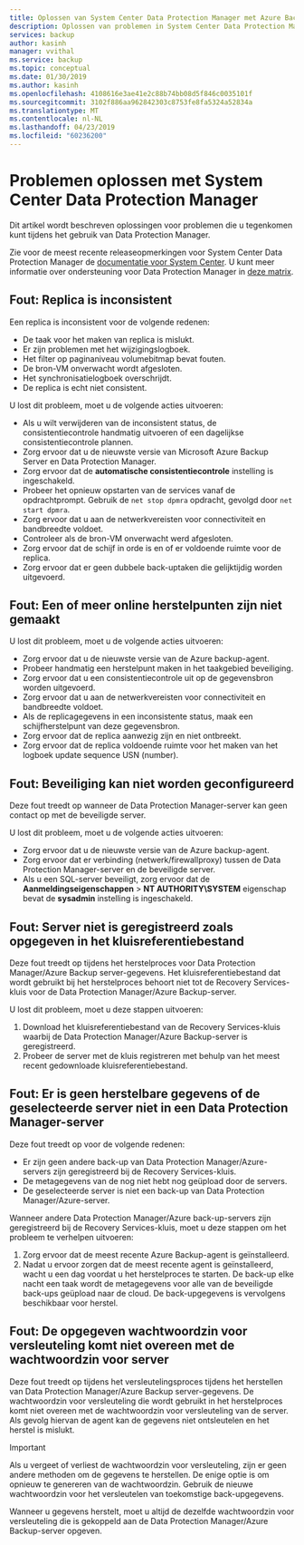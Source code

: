 ```yaml
---
title: Oplossen van System Center Data Protection Manager met Azure Backup
description: Oplossen van problemen in System Center Data Protection Manager.
services: backup
author: kasinh
manager: vvithal
ms.service: backup
ms.topic: conceptual
ms.date: 01/30/2019
ms.author: kasinh
ms.openlocfilehash: 4108616e3ae41e2c88b74bb08d5f846c0035101f
ms.sourcegitcommit: 3102f886aa962842303c8753fe8fa5324a52834a
ms.translationtype: MT
ms.contentlocale: nl-NL
ms.lasthandoff: 04/23/2019
ms.locfileid: "60236200"
---
```

# <a name="troubleshoot-system-center-data-protection-manager"></a>Problemen oplossen met System Center Data Protection Manager

Dit artikel wordt beschreven oplossingen voor problemen die u tegenkomen kunt tijdens het gebruik van Data Protection Manager.

Zie voor de meest recente releaseopmerkingen voor System Center Data Protection Manager de [documentatie voor System Center](https://docs.microsoft.com/system-center/dpm/dpm-release-notes?view=sc-dpm-2016). U kunt meer informatie over ondersteuning voor Data Protection Manager in [deze matrix](https://docs.microsoft.com/system-center/dpm/dpm-protection-matrix?view=sc-dpm-2016).


## <a name="error-replica-is-inconsistent"></a>Fout: Replica is inconsistent

Een replica is inconsistent voor de volgende redenen:
- De taak voor het maken van replica is mislukt.
- Er zijn problemen met het wijzigingslogboek.
- Het filter op paginaniveau volumebitmap bevat fouten.
- De bron-VM onverwacht wordt afgesloten.
- Het synchronisatielogboek overschrijdt.
- De replica is echt niet consistent.

U lost dit probleem, moet u de volgende acties uitvoeren:
- Als u wilt verwijderen van de inconsistent status, de consistentiecontrole handmatig uitvoeren of een dagelijkse consistentiecontrole plannen.
- Zorg ervoor dat u de nieuwste versie van Microsoft Azure Backup Server en Data Protection Manager.
- Zorg ervoor dat de **automatische consistentiecontrole** instelling is ingeschakeld.
- Probeer het opnieuw opstarten van de services vanaf de opdrachtprompt. Gebruik de `net stop dpmra` opdracht, gevolgd door `net start dpmra`.
- Zorg ervoor dat u aan de netwerkvereisten voor connectiviteit en bandbreedte voldoet.
- Controleer als de bron-VM onverwacht werd afgesloten.
- Zorg ervoor dat de schijf in orde is en of er voldoende ruimte voor de replica.
- Zorg ervoor dat er geen dubbele back-uptaken die gelijktijdig worden uitgevoerd.

## <a name="error-online-recovery-point-creation-failed"></a>Fout: Een of meer online herstelpunten zijn niet gemaakt

U lost dit probleem, moet u de volgende acties uitvoeren:
- Zorg ervoor dat u de nieuwste versie van de Azure backup-agent.
- Probeer handmatig een herstelpunt maken in het taakgebied beveiliging.
- Zorg ervoor dat u een consistentiecontrole uit op de gegevensbron worden uitgevoerd.
- Zorg ervoor dat u aan de netwerkvereisten voor connectiviteit en bandbreedte voldoet.
- Als de replicagegevens in een inconsistente status, maak een schijfherstelpunt van deze gegevensbron.
- Zorg ervoor dat de replica aanwezig zijn en niet ontbreekt.
- Zorg ervoor dat de replica voldoende ruimte voor het maken van het logboek update sequence USN (number).

## <a name="error-unable-to-configure-protection"></a>Fout: Beveiliging kan niet worden geconfigureerd

Deze fout treedt op wanneer de Data Protection Manager-server kan geen contact op met de beveiligde server. 

U lost dit probleem, moet u de volgende acties uitvoeren:
- Zorg ervoor dat u de nieuwste versie van de Azure backup-agent.
- Zorg ervoor dat er verbinding (netwerk/firewallproxy) tussen de Data Protection Manager-server en de beveiligde server.
- Als u een SQL-server beveiligt, zorg ervoor dat de **Aanmeldingseigenschappen** > **NT AUTHORITY\SYSTEM** eigenschap bevat de **sysadmin** instelling is ingeschakeld.

## <a name="error-server-not-registered-as-specified-in-vault-credential-file"></a>Fout: Server niet is geregistreerd zoals opgegeven in het kluisreferentiebestand

Deze fout treedt op tijdens het herstelproces voor Data Protection Manager/Azure Backup server-gegevens. Het kluisreferentiebestand dat wordt gebruikt bij het herstelproces behoort niet tot de Recovery Services-kluis voor de Data Protection Manager/Azure Backup-server.

U lost dit probleem, moet u deze stappen uitvoeren:
1. Download het kluisreferentiebestand van de Recovery Services-kluis waarbij de Data Protection Manager/Azure Backup-server is geregistreerd.
2. Probeer de server met de kluis registreren met behulp van het meest recent gedownloade kluisreferentiebestand.

## <a name="error-no-recoverable-data-or-selected-server-not-a-data-protection-manager-server"></a>Fout: Er is geen herstelbare gegevens of de geselecteerde server niet in een Data Protection Manager-server

Deze fout treedt op voor de volgende redenen:
- Er zijn geen andere back-up van Data Protection Manager/Azure-servers zijn geregistreerd bij de Recovery Services-kluis.
- De metagegevens van de nog niet hebt nog geüpload door de servers.
- De geselecteerde server is niet een back-up van Data Protection Manager/Azure-server.

Wanneer andere Data Protection Manager/Azure back-up-servers zijn geregistreerd bij de Recovery Services-kluis, moet u deze stappen om het probleem te verhelpen uitvoeren:
1. Zorg ervoor dat de meest recente Azure Backup-agent is geïnstalleerd.
2. Nadat u ervoor zorgen dat de meest recente agent is geïnstalleerd, wacht u een dag voordat u het herstelproces te starten. De back-up elke nacht een taak wordt de metagegevens voor alle van de beveiligde back-ups geüpload naar de cloud. De back-upgegevens is vervolgens beschikbaar voor herstel.

## <a name="error-provided-encryption-passphrase-doesnt-match-passphrase-for-server"></a>Fout: De opgegeven wachtwoordzin voor versleuteling komt niet overeen met de wachtwoordzin voor server

Deze fout treedt op tijdens het versleutelingsproces tijdens het herstellen van Data Protection Manager/Azure Backup server-gegevens. De wachtwoordzin voor versleuteling die wordt gebruikt in het herstelproces komt niet overeen met de wachtwoordzin voor versleuteling van de server. Als gevolg hiervan de agent kan de gegevens niet ontsleutelen en het herstel is mislukt.

> [!IMPORTANT]
> Als u vergeet of verliest de wachtwoordzin voor versleuteling, zijn er geen andere methoden om de gegevens te herstellen. De enige optie is om opnieuw te genereren van de wachtwoordzin. Gebruik de nieuwe wachtwoordzin voor het versleutelen van toekomstige back-upgegevens.
>
> Wanneer u gegevens herstelt, moet u altijd de dezelfde wachtwoordzin voor versleuteling die is gekoppeld aan de Data Protection Manager/Azure Backup-server opgeven. 
>
